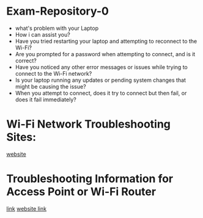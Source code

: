 # Exam-Repository-0
- what's problem with your Laptop
- How i can assist you?
- Have you tried restarting your laptop and attempting to reconnect to the Wi-Fi?
- Are you prompted for a password when attempting to connect, and is it correct?
- Have you noticed any other error messages or issues while trying to connect to the Wi-Fi network?
- Is your laptop running any updates or pending system changes that might be causing the issue?
- When you attempt to connect, does it try to connect but then fail, or does it fail immediately?

#  Wi-Fi Network Troubleshooting Sites:
[website ](https://support.microsoft.com/en-us/windows/fix-wi-fi-connection-issues-in-windows-9424a1f7-6a3b-65a6-4d78-7f07eee84d2c)
[](https://www.highspeedinternet.com/resources/no-internet-connection-troubleshooting-guide)

# Troubleshooting Information for Access Point or Wi-Fi Router
[link](https://www.highspeedinternet.com/resources/no-internet-connection-troubleshooting-guide)
[website link](https://www.lifewire.com/fix-problem-with-wireless-adapter-access-point-error-4707624)


